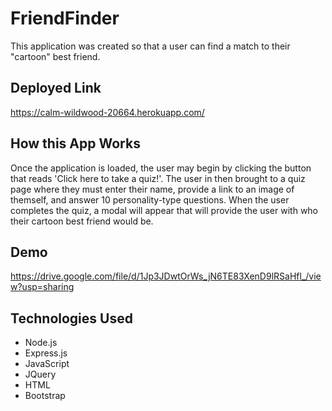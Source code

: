 # FriendFinder
This application was created so that a user can find a match to their "cartoon" best friend.

## Deployed Link
https://calm-wildwood-20664.herokuapp.com/

## How this App Works
Once the application is loaded, the user may begin by clicking the button that reads 'Click here to take a quiz!'. The user in then brought to a quiz page where they must enter their name, provide a link to an image of themself, and answer 10 personality-type questions. When the user completes the quiz, a modal will appear that will provide the user with who their cartoon best friend would be. 

## Demo
https://drive.google.com/file/d/1Jp3JDwtOrWs_jN6TE83XenD9lRSaHfl_/view?usp=sharing

## Technologies Used
* Node.js
* Express.js
* JavaScript
* JQuery
* HTML
* Bootstrap